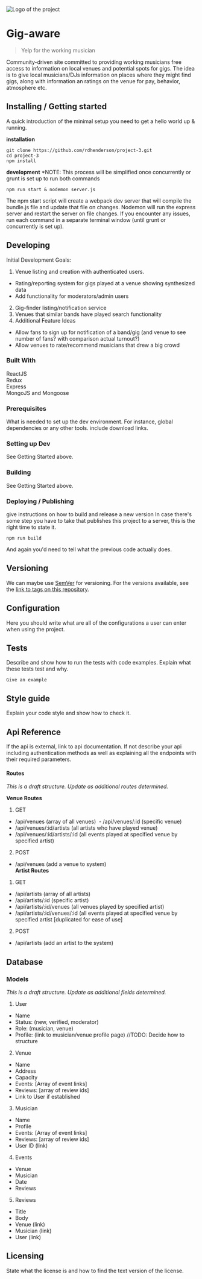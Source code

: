 ![Logo of the project](./logo.sample.png)

# Gig-aware
> Yelp for the working musician

Community-driven site committed to providing working musicians free access to information on local venues and potential spots for gigs. The idea is to give local musicians/DJs information on places where they might find gigs, along with information an ratings on the venue for pay, behavior, atmosphere etc. 

## Installing / Getting started

A quick introduction of the minimal setup you need to get a hello world up &
running.

**installation**
```
git clone https://github.com/rdhenderson/project-3.git  
cd project-3
npm install
```
**development**
*NOTE: This process will be simplified once concurrently or grunt is set up to run both commands
```
npm run start & nodemon server.js
```
The npm start script will create a webpack dev server that will compile the bundle.js file and update that file on changes.  Nodemon will run the express server and restart the server on file changes. If you encounter any issues, run each command in a separate terminal window (until grunt or concurrently is set up). 

## Developing

Initial Development Goals: 
1) Venue listing and creation with authenticated users. 
  - Rating/reporting system for gigs played at a venue showing synthesized data
  - Add functionality for moderators/admin users
2) Gig-finder listing/notification service
3) Venues that similar bands have played search functionality
4) Additional Feature Ideas
  - Allow fans to sign up for notification of a band/gig (and venue to see number of fans? with comparison actual turnout?)
  - Allow venues to rate/recommend musicians that drew a big crowd

### Built With
ReactJS  
Redux  
Express  
MongoJS and Mongoose  


### Prerequisites
What is needed to set up the dev environment. For instance, global dependencies or any other tools. include download links.


### Setting up Dev

See Getting Started above. 

### Building

See Getting Started above. 

### Deploying / Publishing
give instructions on how to build and release a new version
In case there's some step you have to take that publishes this project to a
server, this is the right time to state it.

```
npm run build
```

And again you'd need to tell what the previous code actually does.

## Versioning

We can maybe use [SemVer](http://semver.org/) for versioning. For the versions available, see the [link to tags on this repository](/tags).


## Configuration

Here you should write what are all of the configurations a user can enter when
using the project.

## Tests

Describe and show how to run the tests with code examples.
Explain what these tests test and why.

```shell
Give an example
```

## Style guide

Explain your code style and show how to check it.

## Api Reference

If the api is external, link to api documentation. If not describe your api including authentication methods as well as explaining all the endpoints with their required parameters.
#### Routes
*This is a draft structure. Update as additional routes determined.*

**Venue Routes**
1. GET
  - /api/venues (array of all venues)
  - /api/venues/:id (specific venue)
  - /api/venues/:id/artists (all artists who have played venue)
  - /api/venues/:id/artists/:id (all events played at specified venue by specified artist)
2. POST
  - /api/venues (add a venue to system)  
**Artist Routes**
1. GET
  - /api/artists (array of all artists)
  - /api/artists/:id (specific artist)
  - /api/artists/:id/venues (all venues played by specified artist)
  - /api/artists/:id/venues/:id (all events played at specified venue by specified artist [duplicated for ease of use]
2. POST 
  - /api/artists (add an artist to the system)
  

## Database

### Models
*This is a draft structure. Update as additional fields determined.*
1. User
  - Name
  - Status: (new, verified, moderator)
  - Role: (musician, venue)
  - Profile: (link to musician/venue profile page) //TODO: Decide how to structure
2. Venue
  - Name
  - Address
  - Capacity
  - Events: [Array of event links]
  - Reviews: [array of review ids]
  - Link to User if established
3. Musician
  - Name
  - Profile
  - Events: [Array of event links]
  - Reviews: [array of review ids]
  - User ID (link)
4. Events
  - Venue
  - Musician
  - Date
  - Reviews
5. Reviews
  - Title
  - Body
  - Venue (link)
  - Musician (link)
  - User (link)

## Licensing

State what the license is and how to find the text version of the license.
